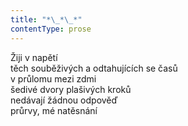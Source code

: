 ```yaml
---
title: "*\_*\_*"
contentType: prose
---
```


<section>

Žiji v napětí  
těch souběživých a odtahujících se časů  
v průlomu mezi zdmi  
šedivé dvory plašivých kroků  
nedávají žádnou odpověď  
průrvy, mé natěsnání

</section>
